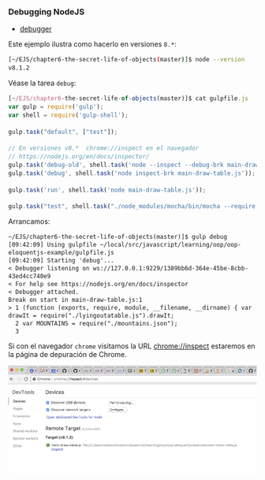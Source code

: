 ### Debugging NodeJS

* [debugger](https://nodejs.org/api/debugger.html)

Este ejemplo ilustra como hacerlo en versiones `8.*`:


```bash
[~/EJS/chapter6-the-secret-life-of-objects(master)]$ node --version
v8.1.2
```
Véase la tarea `debug`:

```js
[~/EJS/chapter6-the-secret-life-of-objects(master)]$ cat gulpfile.js
var gulp = require('gulp');
var shell = require('gulp-shell');

gulp.task("default", ["test"]);

// En versiones v8.*  chrome://inspect en el navegador
// https://nodejs.org/en/docs/inspector/
gulp.task('debug-old', shell.task('node --inspect --debug-brk main-draw-table.js'));
gulp.task('debug', shell.task('node inspect-brk main-draw-table.js'));

gulp.task('run', shell.task('node main-draw-table.js'));

gulp.task("test", shell.task("./node_modules/mocha/bin/mocha --require should"));
```
Arrancamos:
```
~/EJS/chapter6-the-secret-life-of-objects(master)]$ gulp debug
[09:42:09] Using gulpfile ~/local/src/javascript/learning/oop/oop-eloquentjs-example/gulpfile.js
[09:42:09] Starting 'debug'...
< Debugger listening on ws://127.0.0.1:9229/1389bb6d-364e-45be-8cbb-43ed4cc740e9
< For help see https://nodejs.org/en/docs/inspector
< Debugger attached.
Break on start in main-draw-table.js:1
> 1 (function (exports, require, module, __filename, __dirname) { var drawIt = require("./lyingoutatable.js").drawIt;
  2 var MOUNTAINS = require("./mountains.json");
  3
```

Si con el navegador `chrome` visitamos la URL
[chrome://inspect](chrome://inspect)
estaremos en la página de depuración de Chrome.

![Debugging NodeJS con Chrome](debugnodejs.png)

